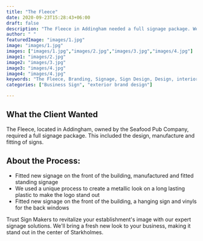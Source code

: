 ```yaml
---
title: "The Fleece"
date: 2020-09-23T15:28:43+06:00
draft: false
description: "The Fleece in Addingham needed a full signage package. We designed, manufactured, and installed new signage, including metallic-effect logos and window vinyls. Trust Sign Makers to enhance your pub’s image with our expert solutions."
author: " "
featuredImage: "images/1.jpg"
image: "images/1.jpg"
images: ["images/1.jpg","images/2.jpg","images/3.jpg","images/4.jpg"]
image1: "images/2.jpg"
image2: "images/3.jpg"
image3: "images/4.jpg"
image4: "images/4.jpg"
keywords: "The Fleece, Branding, Signage, Sign Design, Design, interior signage, exterior design"
categories: ["Business Sign", "exterior brand design"]

---
```

## What the Client Wanted
The Fleece, located in Addingham, owned by the Seafood Pub Company, required a full signage package. This included the design, manufacture and fitting of signs.

## About the Process:
- Fitted new signage on the front of the building, manufactured and fitted standing signage
- We used a unique process to create a metallic look on a long lasting plastic to make the logo stand out
- Fitted new signage on the front of the building, a hanging sign and vinyls for the back windows



Trust Sign Makers to revitalize your establishment's image with our expert signage solutions. We'll bring a fresh new look to your business, making it stand out in the center of Starkholmes.

